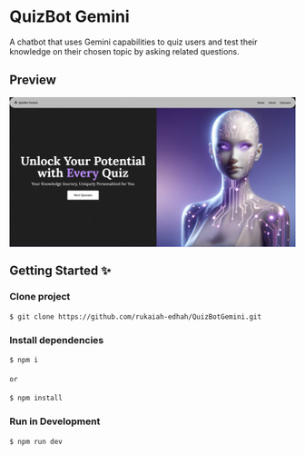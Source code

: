 # QuizBot Gemini
A chatbot that uses Gemini capabilities to quiz users and test their knowledge on their chosen topic by asking related questions.

## Preview
<div align="center">
    <a href="https://www.quizbotgemini.com/">
        <img src="./quiz-bot-gemini/public/preview.png" align="center" width="1000px" alt="QuizBot Gemini Preview">
    </a>
</div>

## Getting Started ✨

### Clone project
```bash
$ git clone https://github.com/rukaiah-edhah/QuizBotGemini.git 
```

### Install dependencies 
```bash
$ npm i

or

$ npm install
```

### Run in Development
```bash
$ npm run dev
```